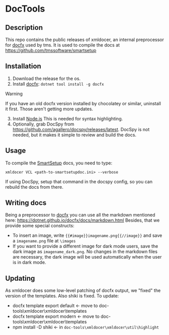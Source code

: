 # DocTools

## Description
This repo contains the public releases of xmldocer, an internal preprocessor for [docfx](https://github.com/dotnet/docfx) used by tms. It is used to compile the docs at https://github.com/tmssoftware/smartsetup

## Installation
1. Download the release for the os.
2. Install [docfx](https://github.com/dotnet/docfx): `dotnet tool install -g docfx`

> [!Warning]
> If you have an old docfx version installed by chocolatey or similar, uninstall it first. Those aren't getting more updates.

3. Install [Node.js](https://nodejs.org/en/download)  This is needed for syntax highlighting.
4. Optionally, grab DocSpy from https://github.com/agallero/docspy/releases/latest. DocSpy is not needed, but it makes it simple to review and build the docs.

## Usage
To compile the [SmartSetup](https://github.com/tmssoftware/smartsetup) docs, you need to type:
```shell
xmldocer VCL <path-to-smartsetupdoc.ini> --verbose
```
If using DocSpy, setup that command in the docspy config, so you can rebuild the docs from there.

## Writing docs
Being a preprocessor to [docfx](https://dotnet.github.io/docfx/) you can use all the markdown mentioned here: https://dotnet.github.io/docfx/docs/markdown.html
Besides, that we provide some special constructs:
  * To insert an image, write `{{#image}}imagename.png{{//image}}` and save a `imagename.png` file at `\images`
  * If you want to provide a different image for dark mode users, save the dark image as `imagename_dark.png`. No changes in the markdown files are necessary, the dark image will be used automatically when the user is in dark mode.

## Updating
As xmldocer does some low-level patching of docfx output, we "fixed" the version of the templates. Also shiki is fixed. To update:
  * docfx template export default <- move to doc-tools\xmldocer\xmldocer\templates
  * docfx template export modern <- move to doc-tools\xmldocer\xmldocer\templates
  * npm install -D shiki  <- in `doc-tools\xmldocer\xmldocer\util\highlight`
